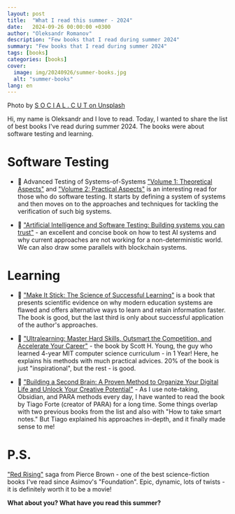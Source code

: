 ```yaml
---
layout: post
title:  "What I read this summer - 2024"
date:   2024-09-26 00:00:00 +0300
author: "Oleksandr Romanov"
description: "Few books that I read during summer 2024"
summary: "Few books that I read during summer 2024"
tags: [books]
categories: [books]
cover:
  image: img/20240926/summer-books.jpg
  alt: "summer-books"
lang: en
---
```


Photo by [S O C I A L . C U T on Unsplash](https://unsplash.com/@socialcut?utm_content=creditCopyText&utm_medium=referral&utm_source=unsplash)


Hi, my name is Oleksandr and I love to read. 
Today, I wanted to share the list of best books I've read during summer 2024. The books were about software testing and learning. 

# Software Testing

- 📕 Advanced Testing of Systems-of-Systems ["Volume 1: Theoretical Aspects"](https://www.amazon.com/Advanced-Testing-Systems-Systems-Theoretical/dp/1786307499) and ["Volume 2: Practical Aspects"](https://www.amazon.com/Advanced-Testing-Systems-Systems-Practical/dp/1786307502) is an interesting read for those who do software testing. It starts by defining a system of systems and then moves on to the approaches and techniques for tackling the verification of such big systems.

- 📗 ["Artificial Intelligence and Software Testing: Building systems you can trust"](https://www.amazon.com/Artificial-Intelligence-Software-Testing-Black/dp/1780175760) - an excellent and concise book on how to test AI systems and why current approaches are not working for a non-deterministic world. We can also draw some parallels with blockchain systems.

# Learning

- 📘 ["Make It Stick: The Science of Successful Learning"](https://www.amazon.com/Make-Stick-Science-Successful-Learning/dp/0674729013) is a book that presents scientific evidence on why modern education systems are flawed and offers alternative ways to learn and retain information faster. The book is good, but the last third is only about successful application of the author's approaches.

- 📙 ["Ultralearning: Master Hard Skills, Outsmart the Competition, and Accelerate Your Career"](https://www.amazon.com/Ultralearning-Master-Outsmart-Competition-Accelerate/dp/006285268X) - the book by Scott H. Young, the guy who learned 4-year MIT computer science curriculum - in 1 Year! Here, he explains his methods with much practical advices. 20% of the book is just "inspirational", but the rest - is good.

- 📕 ["Building a Second Brain: A Proven Method to Organize Your Digital Life and Unlock Your Creative Potential"](https://www.amazon.com/Building-Second-Brain-Organize-Potential/dp/1982167386) - As I use note-taking, Obsidian, and PARA methods every day, I have wanted to read the book by Tiago Forte (creator of PARA) for a long time. Some things overlap with two previous books from the list and also with "How to take smart notes." But Tiago explained his approaches in-depth, and it finally made sense to me!

# P.S. 

["Red Rising"](https://www.amazon.com/Red-Rising-1-ebook/dp/B00GIUG3ES) saga from Pierce Brown - one of the best science-fiction books I've read since Asimov's "Foundation". Epic, dynamic, lots of twists - it is definitely worth it to be a movie!

**What about you? What have you read this summer?**

